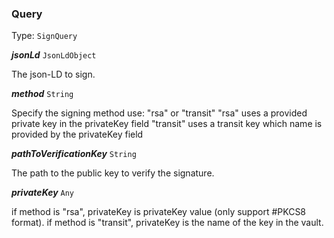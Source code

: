 

### Query

Type: `SignQuery`



  
<article>

***jsonLd*** `JsonLdObject` 

The json-LD to sign.

</article>
<article>

***method*** `String` 

Specify the signing method use: "rsa" or "transit" "rsa" uses a provided private key in the privateKey field "transit" uses a transit key which name is provided by the privateKey field

</article>
<article>

***pathToVerificationKey*** `String` 

The path to the public key to verify the signature.

</article>
<article>

***privateKey*** `Any` 

if method is "rsa", privateKey is privateKey value (only support #PKCS8 format). if method is "transit", privateKey is the name of the key in the vault.

</article>

